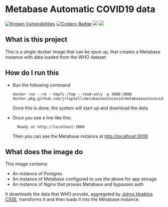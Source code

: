 # Metabase Automatic COVID19 data
[![Known Vulnerabilities](https://snyk.io/test/github/jrtapsell/MetabaseAutoCovid/badge.svg?targetFile=python/requirements.txt)](https://snyk.io/test/github/jrtapsell/MetabaseAutoCovid?targetFile=python/requirements.txt)
[![Codacy Badge](https://api.codacy.com/project/badge/Grade/5ecb24e9b5f740b6813a31c3766af6ae)](https://www.codacy.com/manual/jrtapsell/MetabaseAutoCovid?utm_source=github.com&amp;utm_medium=referral&amp;utm_content=jrtapsell/MetabaseAutoCovid&amp;utm_campaign=Badge_Grade)
![](https://github.com/jrtapsell/MetabaseAutoCovid/workflows/Linters/badge.svg)
![](https://github.com/jrtapsell/MetabaseAutoCovid/workflows/Push%20Build/badge.svg)
## What is this project
This is a single docker image that can be spun up, that creates a Metabase instance with data loaded from the WHO dataset

## How do I run this
  - Run the following command

        docker run --rm --tmpfs /tmp --read-only -p 3000:3000 docker.pkg.github.com/jrtapsell/metabaseautocovid/metabaseautocovid:latest

    Once this is done, the system will start up and download the data.

  - Once you see a line like this:
    
          Ready at http://localhost:3000

    Then you can see the Metabase instance at <http://localhost:3000>

## What does the image do

This image contains:
- An instance of Postgres
- An instance of Metabase configured to use the above for app storage
- An instance of Nginx that proxies Metabase and bypasses auth

It downloads the data that WHO provide, aggregated by [Johns Hopkins CSSE](https://github.com/CSSEGISandData/COVID-19), transforms it and then loads it into the Metabase instance.
